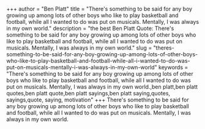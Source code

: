 +++
author = "Ben Platt"
title = "There's something to be said for any boy growing up among lots of other boys who like to play basketball and football, while all I wanted to do was put on musicals. Mentally, I was always in my own world."
description = "the best Ben Platt Quote: There's something to be said for any boy growing up among lots of other boys who like to play basketball and football, while all I wanted to do was put on musicals. Mentally, I was always in my own world."
slug = "theres-something-to-be-said-for-any-boy-growing-up-among-lots-of-other-boys-who-like-to-play-basketball-and-football-while-all-i-wanted-to-do-was-put-on-musicals-mentally-i-was-always-in-my-own-world"
keywords = "There's something to be said for any boy growing up among lots of other boys who like to play basketball and football, while all I wanted to do was put on musicals. Mentally, I was always in my own world.,ben platt,ben platt quotes,ben platt quote,ben platt sayings,ben platt saying,quotes, sayings,quote, saying, motivation"
+++
There's something to be said for any boy growing up among lots of other boys who like to play basketball and football, while all I wanted to do was put on musicals. Mentally, I was always in my own world.
